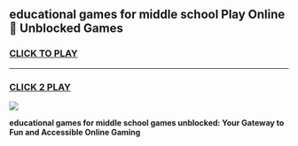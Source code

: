
## educational games for middle school Play Online 👋 Unblocked Games
<h3>
<a href="https://news.freeplayer.one?title=educational_games_for_middle_school&ref=17GH">CLICK TO PLAY</a></h3>
<hr>

<h3>
<a href="https://news.freeplayer.one?title=educational_games_for_middle_school&ref=17GH">CLICK 2 PLAY</a>
  
</h3>

<a href="https://news.freeplayer.one?title=educational_games_for_middle_school&ref=17GH/"><img src="https://clearcache.store/games.png"></a>


**educational games for middle school games unblocked: Your Gateway to Fun and Accessible Online Gaming**
